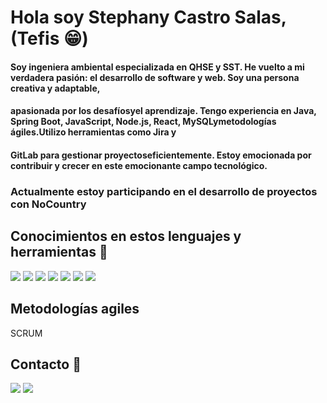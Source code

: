 # Hola soy Stephany Castro Salas, (Tefis 😁)

#### Soy ingeniera ambiental especializada en QHSE y SST. He vuelto a mi verdadera pasión: el desarrollo de software y web. Soy una persona creativa y adaptable, 
#### apasionada por los desafíosyel aprendizaje. Tengo experiencia en Java, Spring Boot, JavaScript, Node.js, React, MySQLymetodologías ágiles.Utilizo herramientas como Jira y 
#### GitLab para gestionar proyectoseficientemente. Estoy emocionada por contribuir y crecer en este emocionante campo tecnológico.

### Actualmente estoy participando en el desarrollo de proyectos con NoCountry

## Conocimientos en estos lenguajes y herramientas 🥺
[![](https://icongr.am/devicon/java-original.svg?size=50&color=currentColor)](www.java.com)
[![](https://icongr.am/devicon/javascript-original.svg?size=34&color=currentColor)](https://developer.mozilla.org/es/docs/Web/JavaScript)
[![](https://icongr.am/devicon/html5-original.svg?size=34&color=currentColor)](https://developer.mozilla.org/es/docs/Web/HTML)
[![](https://icongr.am/devicon/github-original-wordmark.svg?size=34&color=d4b5b5)](https://github.com)
[![](https://icongr.am/devicon/gitlab-original.svg?size=34&color=d4b5b5)](https://about.gitlab.com/)
[![](https://icongr.am/devicon/mongodb-original.svg?size=34&color=d4b5b5)](https://www.mongodb.com/)
[![](https://icongr.am/devicon/mysql-original-wordmark.svg?size=34&color=d4b5b5
)](https://www.mysql.com/)

## Metodologías agiles 
SCRUM


## Contacto 🤭

[![](https://icongr.am/devicon/linkedin-original.svg?size=34&color=d4b5b5)](https://www.linkedin.com/in/stephany-castro-salas-03a001172/)
[![](https://icongr.am/devicon/github-original-wordmark.svg?size=34&color=d4b5b5)](https://github.com/StephanyCS1)
